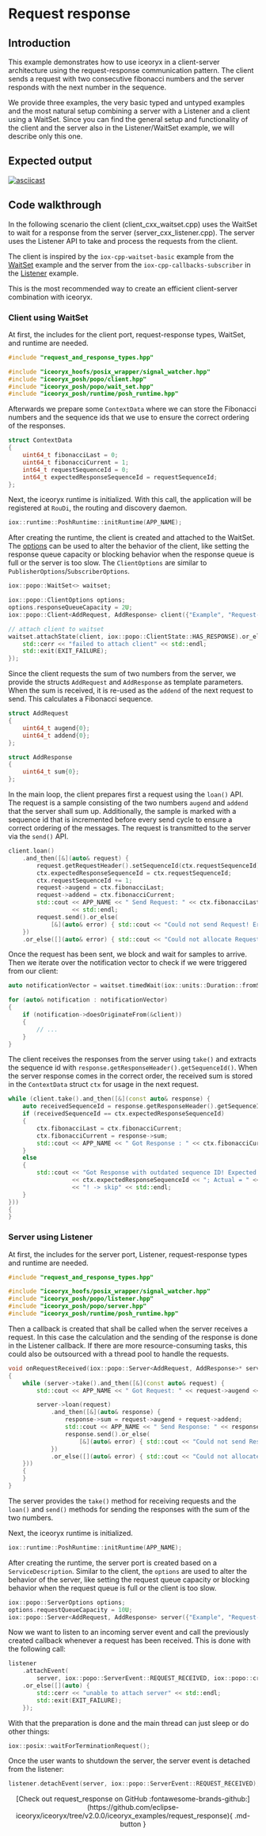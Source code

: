 # Request response

## Introduction

This example demonstrates how to use iceoryx in a client-server architecture
using the request-response communication pattern. The client sends a request with
two consecutive fibonacci numbers and the server responds with the next number in
the sequence.

We provide three examples, the very basic typed and untyped examples
and the most natural setup combining a server with a Listener and a client using
a WaitSet. Since you can find the general setup and functionality of the client
and the server also in the Listener/WaitSet example, we will describe only this
one.

## Expected output

[![asciicast](https://asciinema.org/a/476829.svg)](https://asciinema.org/a/476829)

## Code walkthrough

In the following scenario the client (client_cxx_waitset.cpp) uses the WaitSet to wait for a response from the server
(server_cxx_listener.cpp). The server uses the Listener API to take and process the requests from the client.

The client is inspired by the `iox-cpp-waitset-basic` example from the [WaitSet](https://github.com/eclipse-iceoryx/iceoryx/tree/v2.0.0/iceoryx_examples/waitset)
example and the server from the `iox-cpp-callbacks-subscriber` in the [Listener](https://github.com/eclipse-iceoryx/iceoryx/tree/v2.0.0/iceoryx_examples/callbacks)
example.

This is the most recommended way to create an efficient client-server combination with iceoryx.

### Client using WaitSet

At first, the includes for the client port, request-response types, WaitSet, and runtime are needed.
<!-- [geoffrey] [iceoryx_examples/request_response/client_cxx_waitset.cpp] [iceoryx includes] -->
```cpp
#include "request_and_response_types.hpp"

#include "iceoryx_hoofs/posix_wrapper/signal_watcher.hpp"
#include "iceoryx_posh/popo/client.hpp"
#include "iceoryx_posh/popo/wait_set.hpp"
#include "iceoryx_posh/runtime/posh_runtime.hpp"
```

Afterwards we prepare some `ContextData` where we can store the Fibonacci numbers
and the sequence ids that we use to ensure the correct ordering of the responses.

<!--[geoffrey][iceoryx_examples/request_response/client_cxx_waitset.cpp][context data to store Fibonacci numbers and sequence ids]-->
```cpp
struct ContextData
{
    uint64_t fibonacciLast = 0;
    uint64_t fibonacciCurrent = 1;
    int64_t requestSequenceId = 0;
    int64_t expectedResponseSequenceId = requestSequenceId;
};
```

Next, the iceoryx runtime is initialized. With this call,
the application will be registered at `RouDi`, the routing and discovery daemon.
<!-- [geoffrey] [iceoryx_examples/request_response/client_cxx_waitset.cpp] [initialize runtime] -->
```cpp
iox::runtime::PoshRuntime::initRuntime(APP_NAME);
```

After creating the runtime, the client is created and attached to the WaitSet.
The [options](https://iceoryx.io/v2.0.0/getting-started/examples/iceoptions/) can be used to alter the behavior of the client, like setting the response
queue capacity or blocking behavior when the response queue is full or the server is too slow.
The `ClientOptions` are similar to `PublisherOptions`/`SubscriberOptions`.

<!--[geoffrey][iceoryx_examples/request_response/client_cxx_waitset.cpp][create waitset]-->
```cpp
iox::popo::WaitSet<> waitset;

iox::popo::ClientOptions options;
options.responseQueueCapacity = 2U;
iox::popo::Client<AddRequest, AddResponse> client({"Example", "Request-Response", "Add"}, options);

// attach client to waitset
waitset.attachState(client, iox::popo::ClientState::HAS_RESPONSE).or_else([](auto) {
    std::cerr << "failed to attach client" << std::endl;
    std::exit(EXIT_FAILURE);
});
```

Since the client requests the sum of two numbers from the server, we provide the
structs `AddRequest` and `AddResponse` as template parameters. When the sum is
received, it is re-used as the `addend` of the next request to send. This
calculates a Fibonacci sequence.

<!--[geoffrey][iceoryx_examples/request_response/request_and_response_types.hpp][request]-->
```cpp
struct AddRequest
{
    uint64_t augend{0};
    uint64_t addend{0};
};
```

<!--[geoffrey][iceoryx_examples/request_response/request_and_response_types.hpp][response]-->
```cpp
struct AddResponse
{
    uint64_t sum{0};
};
```

In the main loop, the client prepares first a request using the `loan()` API.
The request is a sample consisting of the two numbers `augend` and `addend` that
the server shall sum up. Additionally, the sample is marked with a sequence id
that is incremented before every send cycle to ensure a correct ordering of the
messages. The request is transmitted to the server via the `send()` API.
<!-- [geoffrey] [iceoryx_examples/request_response/client_cxx_waitset.cpp] [[send request]] -->
```cpp
client.loan()
    .and_then([&](auto& request) {
        request.getRequestHeader().setSequenceId(ctx.requestSequenceId);
        ctx.expectedResponseSequenceId = ctx.requestSequenceId;
        ctx.requestSequenceId += 1;
        request->augend = ctx.fibonacciLast;
        request->addend = ctx.fibonacciCurrent;
        std::cout << APP_NAME << " Send Request: " << ctx.fibonacciLast << " + " << ctx.fibonacciCurrent
                  << std::endl;
        request.send().or_else(
            [&](auto& error) { std::cout << "Could not send Request! Error: " << error << std::endl; });
    })
    .or_else([](auto& error) { std::cout << "Could not allocate Request! Error: " << error << std::endl; });
```

Once the request has been sent, we block and wait for samples to arrive. Then we
iterate over the notification vector to check if we were triggered from our client:
<!-- [geoffrey] [iceoryx_examples/request_response/client_cxx_waitset.cpp] [[wait and check if the client triggered]] -->
```cpp
auto notificationVector = waitset.timedWait(iox::units::Duration::fromSeconds(5));

for (auto& notification : notificationVector)
{
    if (notification->doesOriginateFrom(&client))
    {
        // ...
    }
}
```

The client receives the responses from the server using `take()`
and extracts the sequence id with `response.getResponseHeader().getSequenceId()`.
When the server response comes in the correct order, the received sum is stored
in the `ContextData` struct `ctx` for usage in the next request.

<!-- [geoffrey] [iceoryx_examples/request_response/client_cxx_waitset.cpp] [[take response]] -->
```cpp
while (client.take().and_then([&](const auto& response) {
    auto receivedSequenceId = response.getResponseHeader().getSequenceId();
    if (receivedSequenceId == ctx.expectedResponseSequenceId)
    {
        ctx.fibonacciLast = ctx.fibonacciCurrent;
        ctx.fibonacciCurrent = response->sum;
        std::cout << APP_NAME << " Got Response : " << ctx.fibonacciCurrent << std::endl;
    }
    else
    {
        std::cout << "Got Response with outdated sequence ID! Expected = "
                  << ctx.expectedResponseSequenceId << "; Actual = " << receivedSequenceId
                  << "! -> skip" << std::endl;
    }
}))
{
}
```

### Server using Listener

At first, the includes for the server port, Listener, request-response types and runtime are needed.
<!-- [geoffrey] [iceoryx_examples/request_response/server_cxx_listener.cpp] [iceoryx includes] -->
```cpp
#include "request_and_response_types.hpp"

#include "iceoryx_hoofs/posix_wrapper/signal_watcher.hpp"
#include "iceoryx_posh/popo/listener.hpp"
#include "iceoryx_posh/popo/server.hpp"
#include "iceoryx_posh/runtime/posh_runtime.hpp"
```

Then a callback is created that shall be called when the server receives a request.
In this case the calculation and the sending of the response is done in the Listener callback.
If there are more resource-consuming tasks,
this could also be outsourced with a thread pool to handle the requests.

<!--[geoffrey][iceoryx_examples/request_response/server_cxx_listener.cpp][request callback]-->
```cpp
void onRequestReceived(iox::popo::Server<AddRequest, AddResponse>* server)
{
    while (server->take().and_then([&](const auto& request) {
        std::cout << APP_NAME << " Got Request: " << request->augend << " + " << request->addend << std::endl;

        server->loan(request)
            .and_then([&](auto& response) {
                response->sum = request->augend + request->addend;
                std::cout << APP_NAME << " Send Response: " << response->sum << std::endl;
                response.send().or_else(
                    [&](auto& error) { std::cout << "Could not send Response! Error: " << error << std::endl; });
            })
            .or_else([](auto& error) { std::cout << "Could not allocate Response! Error: " << error << std::endl; });
    }))
    {
    }
}
```

The server provides the `take()` method for receiving requests and the `loan()` and `send()` methods
for sending the responses with the sum of the two numbers.

Next, the iceoryx runtime is initialized.
<!-- [geoffrey] [iceoryx_examples/request_response/server_cxx_listener.cpp] [initialize runtime] -->
```cpp
iox::runtime::PoshRuntime::initRuntime(APP_NAME);
```

After creating the runtime, the server port is created based on a `ServiceDescription`. Similar to the client,
the `options` are used to alter the behavior of the server, like setting the request
queue capacity or blocking behavior when the request queue is full or the client is too slow.
<!--[geoffrey][iceoryx_examples/request_response/server_cxx_listener.cpp][create server]-->
```cpp
iox::popo::ServerOptions options;
options.requestQueueCapacity = 10U;
iox::popo::Server<AddRequest, AddResponse> server({"Example", "Request-Response", "Add"}, options);
```

Now we want to listen to an incoming server event and call the previously created callback
whenever a request has been received.
This is done with the following call:
<!-- [geoffrey] [iceoryx_examples/request_response/server_cxx_listener.cpp][attach listener] -->
```cpp
listener
    .attachEvent(
        server, iox::popo::ServerEvent::REQUEST_RECEIVED, iox::popo::createNotificationCallback(onRequestReceived))
    .or_else([](auto) {
        std::cerr << "unable to attach server" << std::endl;
        std::exit(EXIT_FAILURE);
    });
```

With that the preparation is done and the main thread can just sleep or do other things:

<!-- [geoffrey] [iceoryx_examples/request_response/server_cxx_listener.cpp][wait for termination] -->
```cpp
iox::posix::waitForTerminationRequest();
```

Once the user wants to shutdown the server, the server event is detached from the listener:
<!-- [geoffrey] [iceoryx_examples/request_response/server_cxx_listener.cpp][cleanup] -->
```cpp
listener.detachEvent(server, iox::popo::ServerEvent::REQUEST_RECEIVED);
```

<center>
[Check out request_response on GitHub :fontawesome-brands-github:](https://github.com/eclipse-iceoryx/iceoryx/tree/v2.0.0/iceoryx_examples/request_response){ .md-button }
</center>
